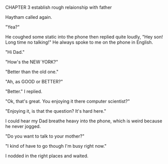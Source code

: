 CHAPTER 3 establish rough relaionship with father

Haytham called again. 

"Yea?"

He coughed some static into the phone then replied quite loudly, "Hey son! Long time no talking!" He always spoke to me on the phone in English.

"Hi Dad."

"How's the NEW YORK?"

"Better than the old one."

"Ah, as GOOD or BETTER?"

"Better." I replied.

"Ok, that's great. You enjoying it there computer scientist?"

"Enjoying it, is that the question? It's hard here."

I could hear my Dad breathe heavy into the phone, which is weird because he never jogged.



"Do you want to talk to your mother?"

"I kind of have to go though I'm busy right now."

I nodded in the right places and waited.

